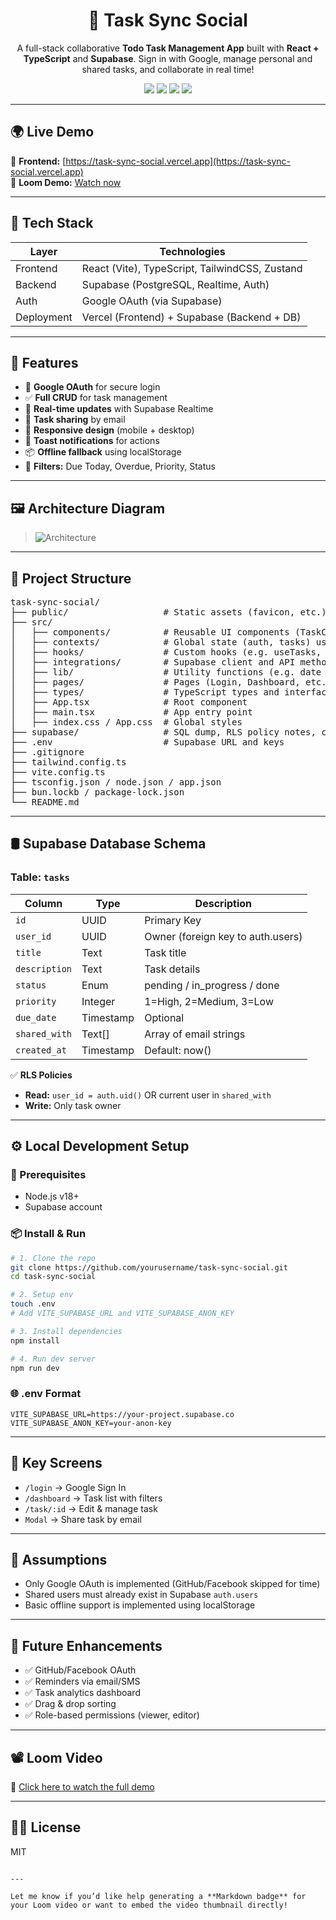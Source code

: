 <h1 align="center">📝 Task Sync Social</h1>

<p align="center">
  A full-stack collaborative <b>Todo Task Management App</b> built with <b>React + TypeScript</b> and <b>Supabase</b>. Sign in with Google, manage personal and shared tasks, and collaborate in real time!
</p>

<p align="center">
  <img src="https://img.shields.io/badge/Frontend-React-blue?logo=react" />
  <img src="https://img.shields.io/badge/Backend-Supabase-3FCF8E?logo=supabase" />
  <img src="https://img.shields.io/badge/TypeScript-Enabled-blue?logo=typescript" />
  <img src="https://img.shields.io/badge/Deployed-Vercel-black?logo=vercel" />
</p>

---

## 🌍 Live Demo

🔗 **Frontend:** [https://task-sync-social.vercel.app](https://task-sync-social.vercel.app)  
🎥 **Loom Demo:** [Watch now](https://www.loom.com/share/4bdaec3ec0274da5990ce20d87b23204?sid=8fe83ed5-08c0-442c-b723-2823b355bd7e)

---

## 🧰 Tech Stack

| Layer       | Technologies                                   |
|-------------|------------------------------------------------|
| Frontend    | React (Vite), TypeScript, TailwindCSS, Zustand |
| Backend     | Supabase (PostgreSQL, Realtime, Auth)          |
| Auth        | Google OAuth (via Supabase)                    |
| Deployment  | Vercel (Frontend) + Supabase (Backend + DB)    |

---

## 🚀 Features

- 🔐 **Google OAuth** for secure login
- ✅ **Full CRUD** for task management
- 🔁 **Real-time updates** with Supabase Realtime
- 👥 **Task sharing** by email
- 📱 **Responsive design** (mobile + desktop)
- 🔔 **Toast notifications** for actions
- 📦 **Offline fallback** using localStorage
- 📂 **Filters:** Due Today, Overdue, Priority, Status

---

## 🖼️ Architecture Diagram

> ![Architecture](./architecture.png)

---

## 📁 Project Structure

<pre>
task-sync-social/
├── public/                  # Static assets (favicon, etc.)
├── src/
│   ├── components/          # Reusable UI components (TaskCard, Button)
│   ├── contexts/            # Global state (auth, tasks) using Zustand or React Context
│   ├── hooks/               # Custom hooks (e.g. useTasks, useUser)
│   ├── integrations/        # Supabase client and API methods
│   ├── lib/                 # Utility functions (e.g. date utils, validators)
│   ├── pages/               # Pages (Login, Dashboard, etc.)
│   ├── types/               # TypeScript types and interfaces
│   ├── App.tsx              # Root component
│   ├── main.tsx             # App entry point
│   ├── index.css / App.css  # Global styles
├── supabase/                # SQL dump, RLS policy notes, config
├── .env                     # Supabase URL and keys
├── .gitignore
├── tailwind.config.ts
├── vite.config.ts
├── tsconfig.json / node.json / app.json
├── bun.lockb / package-lock.json
└── README.md
</pre>

---

## 🛢️ Supabase Database Schema

### Table: `tasks`

| Column         | Type      | Description                        |
|----------------|-----------|------------------------------------|
| `id`           | UUID      | Primary Key                        |
| `user_id`      | UUID      | Owner (foreign key to auth.users)  |
| `title`        | Text      | Task title                         |
| `description`  | Text      | Task details                       |
| `status`       | Enum      | pending / in_progress / done       |
| `priority`     | Integer   | 1=High, 2=Medium, 3=Low             |
| `due_date`     | Timestamp | Optional                           |
| `shared_with`  | Text[]    | Array of email strings             |
| `created_at`   | Timestamp | Default: now()                     |

✅ **RLS Policies**
- **Read:** `user_id = auth.uid()` OR current user in `shared_with`
- **Write:** Only task owner

---

## ⚙️ Local Development Setup

### 🧾 Prerequisites
- Node.js v18+
- Supabase account

### 📦 Install & Run

```bash
# 1. Clone the repo
git clone https://github.com/yourusername/task-sync-social.git
cd task-sync-social

# 2. Setup env
touch .env
# Add VITE_SUPABASE_URL and VITE_SUPABASE_ANON_KEY

# 3. Install dependencies
npm install

# 4. Run dev server
npm run dev
````

### 🌐 .env Format

```env
VITE_SUPABASE_URL=https://your-project.supabase.co
VITE_SUPABASE_ANON_KEY=your-anon-key
```

---

## 🧪 Key Screens

* `/login` → Google Sign In
* `/dashboard` → Task list with filters
* `/task/:id` → Edit & manage task
* `Modal` → Share task by email

---

## 📌 Assumptions

* Only Google OAuth is implemented (GitHub/Facebook skipped for time)
* Shared users must already exist in Supabase `auth.users`
* Basic offline support is implemented using localStorage

---

## 🎯 Future Enhancements

* ✅ GitHub/Facebook OAuth
* ✅ Reminders via email/SMS
* ✅ Task analytics dashboard
* ✅ Drag & drop sorting
* ✅ Role-based permissions (viewer, editor)

---

## 📽️ Loom Video

🎥 [Click here to watch the full demo](https://www.loom.com/share/4bdaec3ec0274da5990ce20d87b23204?sid=8fe83ed5-08c0-442c-b723-2823b355bd7e)

---

## 🧑‍⚖️ License

MIT

```

---

Let me know if you’d like help generating a **Markdown badge** for your Loom video or want to embed the video thumbnail directly!
```
